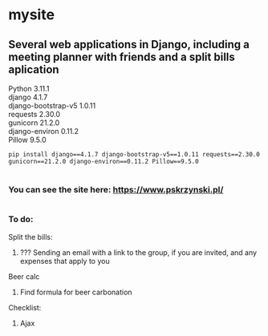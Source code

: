 # mysite
## Several web applications in Django, including a meeting planner with friends and a split bills aplication
 
Python 3.11.1  
django 4.1.7  
django-bootstrap-v5 1.0.11  
requests 2.30.0  
gunicorn 21.2.0  
django-environ 0.11.2  
Pillow 9.5.0  
```
pip install django==4.1.7 django-bootstrap-v5==1.0.11 requests==2.30.0 gunicorn==21.2.0 django-environ==0.11.2 Pillow==9.5.0  
```
#
### You can see the site here: https://www.pskrzynski.pl/

#
### To do:  
Split the bills:
1. ??? Sending an email with a link to the group, if you are invited, and any expenses that apply to you

Beer calc
1. Find formula for beer carbonation

Checklist:
1. Ajax